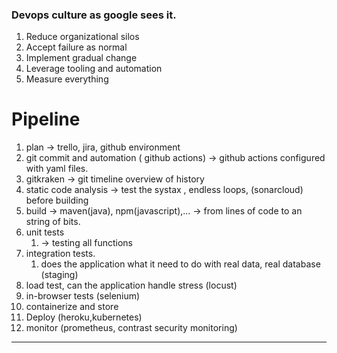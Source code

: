 ### Devops culture as google sees it.

1. Reduce organizational silos
2. Accept failure as normal
3. Implement gradual change
4. Leverage tooling and automation
5. Measure everything

# Pipeline

1. plan -> trello, jira, github environment 
2. git  commit and automation ( github actions) -> github actions configured with yaml files.
3. gitkraken -> git timeline overview of history
4. static code analysis -> test the systax , endless loops, (sonarcloud) before building 
5. build -> maven(java), npm(javascript),...
		-> from lines of code to an string of bits.
5. unit tests
	1. -> testing all functions
6. integration tests.
	1. does the application what it need to do with real data, real database (staging)
7. load test, can the application handle stress (locust)
8. in-browser tests (selenium)
9. containerize and store
10. Deploy (heroku,kubernetes)
11. monitor (prometheus, contrast security monitoring)


--------

